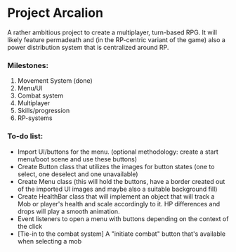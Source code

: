 # Project Arcalion
A rather ambitious project to create a multiplayer, turn-based RPG. It will
likely feature permadeath and (in the RP-centric variant of the game) also
a power distribution system that is centralized around RP.

### Milestones:
1. Movement System (done)
2. Menu/UI
3. Combat system
4. Multiplayer
5. Skills/progression
6. RP-systems

### To-do list:
- Import UI/buttons for the menu. (optional methodology: create a start menu/boot scene and use these buttons)
- Create Button class that utilizes the images for button states (one to select,
  one deselect and one unavailable)
- Create Menu class (this will hold the buttons, have a border created out of
  the imported UI images and maybe also a suitable background fill)
- Create HealthBar class that will implement an object that will track a Mob
or player's health and scale accordingly to it. HP differences and drops will play
a smooth animation.
- Event listeners to open a menu with buttons depending on the context of the click
- [Tie-in to the combat system] A "initiate combat" button that's available when
selecting a mob
